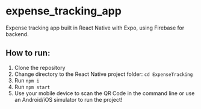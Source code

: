 # expense_tracking_app
Expense tracking app built in React Native with Expo, using Firebase for backend.

## How to run:
  1. Clone the repository
  2. Change directory to the React Native project folder: `cd ExpenseTracking`
  3. Run `npm i`
  4. Run `npm start`
  5. Use your mobile device to scan the QR Code in the command line or use an Android/iOS simulator to run the project!
